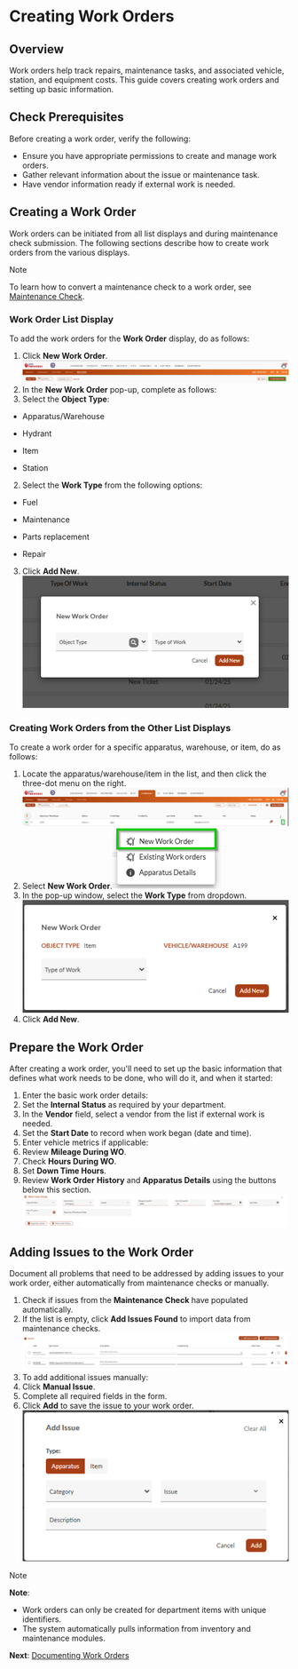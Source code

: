 # Creating Work Orders

## Overview

Work orders help track repairs, maintenance tasks, and associated vehicle, station, and equipment costs. This guide covers creating work orders and setting up basic information.

## Check Prerequisites

Before creating a work order, verify the following:

- Ensure you have appropriate permissions to create and manage work orders.
- Gather relevant information about the issue or maintenance task.
- Have vendor information ready if external work is needed.

## Creating a Work Order

Work orders can be initiated from all list displays and during maintenance check submission. The following sections describe how to create work orders from the various displays.

> [!NOTE]
> To learn how to convert a maintenance check to a work order, see [Maintenance Check](https://eprsys-team-84.atlassian.net/wiki/spaces/EFQ/pages/89030657/Maintenance+Check#n_w_o).

### Work Order List Display

To add the work orders for the **Work Order** display, do as follows:

1. Click **New Work Order**.![work-order-header-row](./attachments/image-20250223-153806.png)
2. In the **New Work Order** pop-up, complete as follows:
1.   Select the **Object Type**:
  
  -   Apparatus/Warehouse
  
  -   Hydrant
  
  -   Item
  
  -   Station
2.   Select the **Work Type** from the following options:
  
  -   Fuel
  
  -   Maintenance
  
  -   Parts replacement
  
  -   Repair
3.   Click **Add New**.![new-work-order](./attachments/image-20250223-153905.png)

### Creating Work Orders from the Other List Displays

To create a work order for a specific apparatus, warehouse, or item, do as follows:

1. Locate the apparatus/warehouse/item in the list, and then click the three-dot menu on the right.![three-dots-menu](./attachments/image-20250223-154148.png)
2. Select **New Work Order**.![image-20250223-154241.png](./attachments/image-20250223-154241.png)
3. In the pop-up window, select the **Work Type** from dropdown.![image-20250223-154311.png](./attachments/image-20250223-154311.png)
4. Click **Add New**.

## Prepare the Work Order

After creating a work order, you'll need to set up the basic information that defines what work needs to be done, who will do it, and when it started:

1. Enter the basic work order details:
1.   Set the **Internal Status** as required by your department.
2.   In the **Vendor** field, select a vendor from the list if external work is needed.
3.   Set the **Start Date** to record when work began (date and time).
2. Enter vehicle metrics if applicable:
1.   Review **Mileage During WO**.
2.   Check **Hours During WO**.
3.   Set **Down Time Hours**.
3. Review **Work Order** **History** and **Apparatus Details** using the buttons below this section.![work-order-details](./attachments/image-20250223-154439.png)

## Adding Issues to the Work Order

Document all problems that need to be addressed by adding issues to your work order, either automatically from maintenance checks or manually.

1. Check if issues from the **Maintenance Check** have populated automatically.
2. If the list is empty, click **Add Issues Found** to import data from maintenance checks.![work-order-issues](./attachments/image-20250223-154610.png)
3. To add additional issues manually:
1.   Click **Manual Issue**.
2.   Complete all required fields in the form.
3.   Click **Add** to save the issue to your work order.![add-issue](./attachments/image-20250223-154648.png)

> [!NOTE]
> **Note**:
> - Work orders can only be created for department items with unique identifiers.
> - The system automatically pulls information from inventory and maintenance modules.

**Next**: [Documenting Work Orders](../work-order/documenting-work-orders.md)